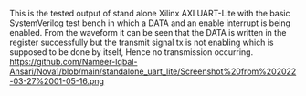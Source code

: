 This is the tested output of stand alone Xilinx AXI UART-Lite with the basic SystemVerilog test bench in which a DATA and an enable interrupt is being enabled. 
From the waveform it can be seen that the DATA is written in the register successfully but the transmit signal tx is not enabling which is supposed to be done by itself, Hence no transmission occurring.
https://github.com/Nameer-Iqbal-Ansari/Nova1/blob/main/standalone_uart_lite/Screenshot%20from%202022-03-27%2001-05-16.png
